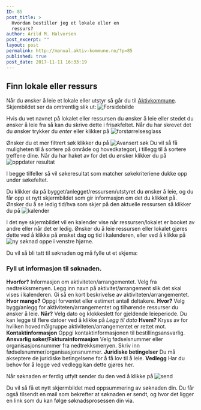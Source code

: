 ```yaml
---
ID: 85
post_title: >
  Hvordan bestiller jeg et lokale eller en
  ressurs?
author: Arild M. Halvorsen
post_excerpt: ""
layout: post
permalink: http://manual.aktiv-kommune.no/?p=85
published: true
post_date: 2017-11-11 16:33:19
---
```

## Finn lokale eller ressurs
Når du ønsker å leie et lokale eller utstyr så går du til [Aktivkommune](http://aktivby.alesund.kommune.no/bookingfrontend/).
Skjembildet ser da omtrentlig slik ut:
![Forsidebilde](http://manual.aktiv-kommune.no/wp-content/uploads/2018/01/skjermbildefrontend.png)

Hvis du vet navnet på lokalet eller ressursen du ønsker å leie eller stedet du ønsker å leie fra så kan du skrive dette i frisøkfeltet. Når du har skrevet det du ønsker trykker du *enter* eller klikker på 
![forstørrelsesglass](http://manual.aktiv-kommune.no/wp-content/uploads/2017/12/forstorrelsesglass.png)

Ønsker du et mer filtrert søk klikker du på 
![Avansert søk](http://manual.aktiv-kommune.no/wp-content/uploads/2018/01/avansertsok.png) 
Du vil så få muligheten til å sortere på område og hovedkategori, i tillegg til å sortere treffene dine. 
Når du har haket av for det du ønsker klikker du på
![oppdater resultat](http://manual.aktiv-kommune.no/wp-content/uploads/2017/12/Oppdaterresultat.png) 

I begge tilfeller så vil søkeresultat som matcher søkekriteriene dukke opp under søkefeltet.

Du klikker da på bygget/anlegget/ressursen/utstyret du ønsker å leie, og du får opp et nytt skjermbildet som gir informasjon om det du klikket på. 
Ønsker du å se ledig tid/hva som skjer på den aktuelle ressursen så klikker du på 
![kalender](http://manual.aktiv-kommune.no/wp-content/uploads/2018/01/kalender.png)

I det nye skjermbildet vil en kalender vise når ressursen/lokalet er booket av andre eller når det er ledig. Ønsker du å leie ressursen eller lokalet gjøres dette ved å klikke på ønsket dag og tid i kalenderen, eller ved å klikke på 
![ny søknad](http://manual.aktiv-kommune.no/wp-content/uploads/2018/01/nysoknad.png) oppe i venstre hjørne. 

Du vil så bli tatt til søknaden og må fylle ut et skjema: 

### Fyll ut informasjon til søknaden.
**Hvorfor?** Informasjon om aktiviteten/arrangementet. Velg fra nedtrekksmenyen. Legg inn navn på aktivitet/arrangement slik det skal vises i kalenderen. Gi så en kort beskrivelse av aktiviteten/arrangementet. 
**Hvor mange?** Oppgi forventet eller estimert antall deltakere. 
**Hvor?** Velg bygg/anlegg for aktiviteten/arrangementet og tilhørende ressurser du ønsker å leie. 
**Når?** Velg dato og  klokkeslett for gjeldende leieperiode. Du kan legge til flere datoer ved å klikke på *Legg til dato*
**Hvem?** Kryss av for hvilken hovedmålgruppe aktiviteten/arrangementet er rettet mot. 
**Kontaktinformasjon** Oppgi kontaktinformasjonen til bestillingsansvarlig.
**Ansvarlig søker/Fakturainformasjon** Velg fødselsnummer eller organisasjonsnummer fra nedtrekksmenyen. Skriv inn fødselsnummer/organisasjonsnummer. 
**Juridiske betingelser** Du må akseptere de juridiske betingelsene for å få lov til å leie. 
**Vedlegg** Har du behov for å legge ved vedlegg kan dette gjøres her.

Når søknaden er ferdig utfylt sender du den ved å klikke på 
![send](http://manual.aktiv-kommune.no/wp-content/uploads/2018/01/sendfrontend.png) 

Du vil så få et nytt skjermbildet med oppsummering av søknaden din. Du får også tilsendt en mail som bekrefter at søknaden er sendt, og hvor det ligger en link som du kan følge søknadsprosessen din via.